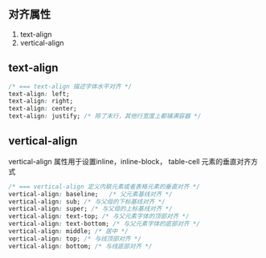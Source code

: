 
## 对齐属性
1. text-align
2. vertical-align

## text-align
```css
/* === text-align 描述字体水平对齐 */
text-align: left;
text-align: right;
text-align: center;
text-align: justify; /* 除了末行，其他行宽度上都铺满容器 */
```

## vertical-align
vertical-align 属性用于设置inline，inline-block， table-cell 元素的垂直对齐方式
```css
/* === vertical-align 定义内联元素或者表格元素的垂直对齐 */
vertical-align: baseline;   /* 父元素基线对齐 */
vertical-align: sub; /* 与父母的下标基线对齐 */
vertical-align: super; /* 与父母的上标基线对齐 */
vertical-align: text-top; /* 与父元素字体的顶部对齐 */
vertical-align: text-bottom; /* 与父元素字体的底部对齐 */
vertical-align: middle; /* 居中 */
vertical-align: top; /* 与线顶部对齐 */
vertical-align: bottom; /* 与线底部对齐 */
```